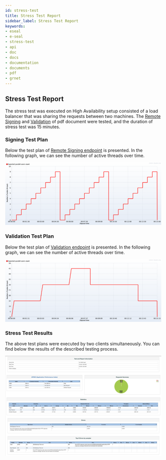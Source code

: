 ```yaml
---
id: stress-test
title: Stress Test Report
sidebar_label: Stress Test Report
keywords:
- eseal
- e-seal
- stress-test
- api
- doc
- docs
- documentation
- documents
- pdf
- grnet
---
```


## Stress Test Report

The stress test was executed on High Availability setup consisted of a load balancer that was sharing the requests
between two machines. The [Remote Signing](signing.md#post---sign-a-pdf-document) and [Validation](validation.md) of pdf document were tested, and the 
duration of stress test was 15 minutes.


### Signing Test Plan

Below the test plan of [Remote Signing endpoint](signing.md#request) is presented. In the following graph, we can see the number of active threads
over time.



![Signing Test Plan](signing_test_plan.png)

### Validation Test Plan

Below the test plan of [Validation endpoint](validation.md#request) is presented. In the following graph, we can see the number of active 
threads over time.


![Validation Test Plan](validation_test_plan.png)

### Stress Test Results

The above test plans were executed by two clients simultaneously. You can find below the results of the described 
testing process.

![Stress Test Results](15_minutes_stress_test_report.png)


